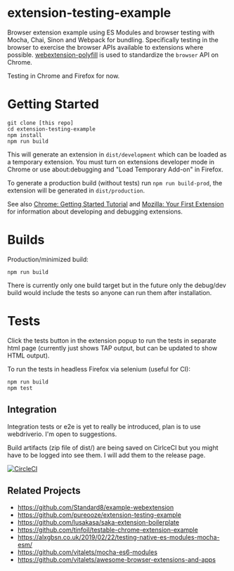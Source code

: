 # extension-testing-example

Browser extension example using ES Modules and browser testing with Mocha,
Chai, Sinon and Webpack for bundling.  Specifically testing in the browser to
exercise the browser APIs available to extensions where possible.
[webextension-polyfill](https://github.com/mozilla/webextension-polyfill) is
used to standardize the `browser` API on Chrome.

Testing in Chrome and Firefox for now.

# Getting Started

```
git clone [this repo]
cd extension-testing-example
npm install
npm run build
```

This will generate an extension in `dist/development` which can be
loaded as a temporary extension. You must turn on extensions developer
mode in Chrome or use about:debugging and "Load Temporary Add-on" in
Firefox.

To generate a production build (without tests) run `npm run
build-prod`, the extension will be generated in `dist/production`.

See also [Chrome: Getting Started
Tutorial](https://developers.chrome.com/extensions/getstarted) and
[Mozilla: Your First Extension](https://developer.mozilla.org/en-US/docs/Mozilla/Add-ons/WebExtensions/Your_first_WebExtension) for information about developing and debugging extensions.

# Builds

Production/minimized build:

```
npm run build
```

There is currently only one build target but in the future only the debug/dev
build would include the tests so anyone can run them after installation.

# Tests

Click the tests button in the extension popup to run the tests in separate html
page (currently just shows TAP output, but can be updated to show HTML output).

To run the tests in headless Firefox via selenium (useful for CI):

```
npm run build
npm test
```

## Integration

Integration tests or e2e is yet to really be introduced, plan is to use
webdriverio.  I'm open to suggestions.

Build artifacts (zip file of dist/) are being saved on CirlceCI but you might
have to be logged into see them.  I will add them to the release page.

[![CircleCI](https://circleci.com/gh/mandric/extension-testing-example.svg?style=svg)](https://circleci.com/gh/mandric/extension-testing-example)

## Related Projects

- https://github.com/Standard8/example-webextension
- https://github.com/pureooze/extension-testing-example
- https://github.com/lusakasa/saka-extension-boilerplate
- https://github.com/tinfoil/testable-chrome-extension-example
- https://alxgbsn.co.uk/2019/02/22/testing-native-es-modules-mocha-esm/
- https://github.com/vitalets/mocha-es6-modules
- https://github.com/vitalets/awesome-browser-extensions-and-apps

